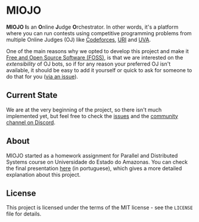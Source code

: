 # MIOJO

**MIOJO** **I**s an **O**nline **J**udge **O**rchestrator. In other words, it's a platform where you can run contests using competitive programming problems from multiple Online Judges (OJ) like [Codeforces](https://codeforces.com), [URI](https://www.urionlinejudge.com.br/) and [UVA](https://uva.onlinejudge.org).

One of the main reasons why we opted to develop this project and make it [Free and Open Source Software (FOSS)](https://en.wikipedia.org/wiki/Free_and_open-source_software), is that we are interested on the _extensibility_ of OJ bots, so if for any reason your preferred OJ isn't available, it should be easy to add it yourself or quick to ask for someone to do that for you ([via an issue](https://github.com/m1ojo/miojo/issues)).

## Current State

We are at the very beginning of the project, so there isn't much implemented yet, but feel free to check the [issues](https://github.com/m1ojo/miojo/issues) and the [community channel on Discord](https://discord.gg/Bw6WeZc).

## About

MIOJO started as a homework assignment for Parallel and Distributed Systems course on Universidade do Estado do Amazonas. You can check the final presentation [here](https://docs.google.com/presentation/d/1jl-1IGpdKm-yV8_41RVrdHwNT4MX7BNrI6Xl1aTHJtM/edit?usp=sharing) (in portuguese), which gives a more detailed explanation about this project.

## License

This project is licensed under the terms of the MIT license - see the `LICENSE` file for details.
